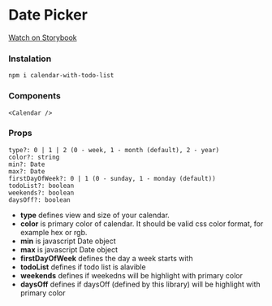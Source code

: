 # Date Picker

[Watch on Storybook](https://64cc3074490045000846bcdf--wondrous-travesseiro-602d8e.netlify.app/?path=/story/calendar--base)

### Instalation

```
npm i calendar-with-todo-list
```

### Components

```
<Calendar />
```

### Props

```
type?: 0 | 1 | 2 (0 - week, 1 - month (default), 2 - year)
color?: string
min?: Date
max?: Date
firstDayOfWeek?: 0 | 1 (0 - sunday, 1 - monday (default))
todoList?: boolean
weekends?: boolean
daysOff?: boolean
```

- **type** defines view and size of your calendar.
- **color** is primary color of calendar. It should be valid css color format, for example hex or rgb.
- **min** is javascript Date object
- **max** is javascript Date object
- **firstDayOfWeek** defines the day a week starts with
- **todoList** defines if todo list is alavible
- **weekends** defines if weekedns will be highlight with primary color
- **daysOff** defines if daysOff (defined by this library) will be highlight with primary color
